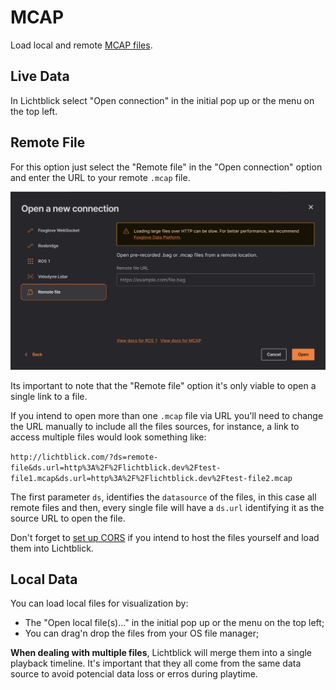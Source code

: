 # MCAP

Load local and remote [MCAP files](https://mcap.dev).

## Live Data

In Lichtblick select "Open connection" in the initial pop up or the menu on the top left.   


## Remote File

For this option just select the "Remote file" in the "Open connection" option and enter the URL to your remote `.mcap` file.

![open-remote-file](images/open-remote-file.png)

<div class="warning">
Its important to note that the "Remote file" option it's only viable to open a single link to a file.
</div>

If you intend to open more than one `.mcap` file via URL you'll need to change the URL manually to include all the files sources, for instance, a link to access multiple files would look something like:

`http://lichtblick.com/?ds=remote-file&ds.url=http%3A%2F%2Flichtblick.dev%2Ftest-file1.mcap&ds.url=http%3A%2F%2Flichtblick.dev%2Ftest-file2.mcap`

The first parameter `ds`, identifies the `datasource` of the files, in this case all remote files and then, every single file will have a `ds.url` identifying it as the source URL to open the file.

Don't forget to [set up CORS](../connecting-to-data/live-data.html#cross-origin-resource-sharing-cors-setup) if you intend to host the files yourself and load them into Lichtblick.

## Local Data 

You can load local files for visualization by: 

* The "Open local file(s)..." in the initial pop up or the menu on the top left;
* You can drag'n drop the files from your OS file manager;

**When dealing with multiple files**, Lichtblick will merge them into a single playback timeline. It's important that they all come from the same data source to avoid potencial data loss or erros during playtime.
